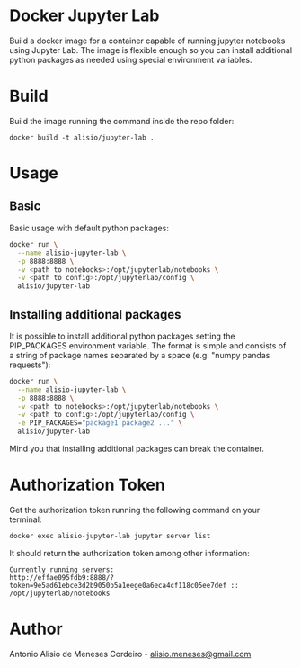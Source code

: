 # Docker Jupyter Lab

Build a docker image for a container capable of running jupyter notebooks using Jupyter Lab.
The image is flexible enough so you can install additional python packages as
needed using special environment variables.

# Build

Build the image running the command inside the repo folder:
```
docker build -t alisio/jupyter-lab .
```

# Usage

## Basic

Basic usage with default python packages:

```sh
docker run \
  --name alisio-jupyter-lab \
  -p 8888:8888 \
  -v <path to notebooks>:/opt/jupyterlab/notebooks \
  -v <path to config>:/opt/jupyterlab/config \
  alisio/jupyter-lab
```

## Installing additional packages

It is possible to install additional python packages setting the PIP_PACKAGES environment
variable. The format is simple and consists of a string of package names separated by
a space (e.g: "numpy pandas requests"):

```sh
docker run \
  --name alisio-jupyter-lab \
  -p 8888:8888 \
  -v <path to notebooks>:/opt/jupyterlab/notebooks \
  -v <path to config>:/opt/jupyterlab/config \
  -e PIP_PACKAGES="package1 package2 ..." \
  alisio/jupyter-lab
```

Mind you that installing additional packages can break the container.

# Authorization Token

Get the authorization token running the following command on your terminal:

```sh
docker exec alisio-jupyter-lab jupyter server list
```

It should return the authorization token among other information:

```
Currently running servers:
http://effae095fdb9:8888/?token=9e5ad61ebce3d2b9050b5a1eege0a6eca4cf118c05ee7def :: /opt/jupyterlab/notebooks
```

# Author

Antonio Alisio de Meneses Cordeiro - alisio.meneses@gmail.com
